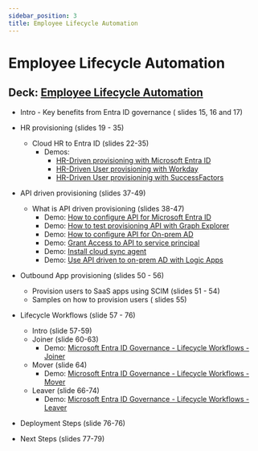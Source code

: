 ```yaml
---
sidebar_position: 3
title: Employee Lifecycle Automation
---
```

# Employee Lifecycle Automation

## Deck: [Employee Lifecycle Automation](./IGA_POC_Assets/MEIG_POC_Scenario1_Employee_Lifecycle_Automation.pptx)

- Intro - Key benefits from Entra ID governance ( slides 15, 16 and 17)
- HR provisioning (slides 19 - 35)
  - Cloud HR to Entra ID (slides 22-35)
    - Demos:
      - [HR-Driven provisioning with Microsoft Entra ID](https://youtu.be/HsdBt40xEHs)
      - [HR-Driven User provisioning with Workday](https://youtu.be/TfndXBlhlII)
      - [HR-Driven User provisioninig with SuccessFactors](https://www.youtube.com/watch?v=66v2FR2-QrY)

- API driven provisioning (slides 37-49)
  - What is API driven provisioning (slides 38-47)
    - Demo: [How to configure API for Microsoft Entra ID](https://youtu.be/7kK3KXdC3bI)
    - Demo: [How to test provisioning API with Graph Explorer](https://youtu.be/GvEdWPgQJps)
    - Demo: [How to configure API for On-prem AD](https://youtu.be/N00CfO3s4SA)
    - Demo: [Grant Access to API to service principal](https://youtu.be/RnY9T7k1BL0)
    - Demo: [Install cloud sync agent](https://youtu.be/kGpVnEENWB0)
    - Demo: [Use API driven to on-prem AD with Logic Apps](https://youtu.be/KlsbHeCAkwY)

- Outbound App provisioning (slides 50 - 56)
  - Provision users to SaaS apps using SCIM (slides 51 - 54)
  - Samples on how to provision users ( slides 55)

- Lifecycle Workflows (slide 57 - 76)
  - Intro (slide 57-59)
  - Joiner (slide 60-63)
    - Demo: [Microsoft Entra ID Governance - Lifecycle Workflows - Joiner](https://youtu.be/rJv5thoInr8)
  - Mover (slide 64)
    - Demo: [Microsoft Entra ID Governance - Lifecycle Workflows - Mover](https://youtu.be/9bXqioIGiME)
  - Leaver (slide 66-74)
    - Demo: [Microsoft Entra ID Governance - Lifecycle Workflows - Leaver](https://youtu.be/iKIWhuZxJ7c)
- Deployment Steps (slide 76-76)
- Next Steps (slides 77-79)
